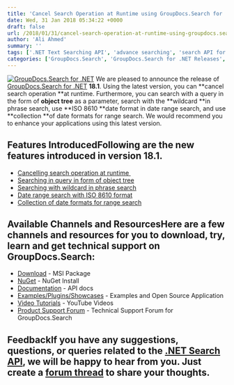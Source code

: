 ```yaml
---
title: 'Cancel Search Operation at Runtime using GroupDocs.Search for .NET 18.1'
date: Wed, 31 Jan 2018 05:34:22 +0000
draft: false
url: /2018/01/31/cancel-search-operation-at-runtime-using-groupdocs.search-for-.net-18.1/
author: 'Ali Ahmed'
summary: ''
tags: ['.NET Text Searching API', 'advance searching', 'search API for .NET']
categories: ['GroupDocs.Search', 'GroupDocs.Search for .NET Releases', 'GroupDocs.Search Product Family']
---
```


[![GroupDocs.Search for .NET](http://blog.groupdocs.com/wp-content/uploads/sites/4/2017/04/groupdocs-search-net.png)](https://www.groupdocs.com/products/search/net) We are pleased to announce the release of [GroupDocs.Search for .NET](https://products.groupdocs.com/search/net) **18.1**. Using the latest version, you can **cancel search operation **at runtime. Furthermore, you can search with a query in the form of **object tree** as a parameter, search with the **wildcard **in phrase search, use **ISO 8610 **date format in date range search, and use **collection **of date formats for range search. We would recommend you to enhance your applications using this latest version.

## Features IntroducedFollowing are the new features introduced in version **18.1**.

*   [Cancelling search operation at runtime ](https://docs.groupdocs.com/search/net)
*   [Searching in query in form of object tree](https://docs.groupdocs.com/search/net)
*   [Searching with wildcard in phrase search](https://docs.groupdocs.com/search/net)
*   [Date range search with ISO 8610 format](https://docs.groupdocs.com/display/searchnet/Date+Range+Search#DateRangeSearch-DateRangeSearchwithISO8601format)
*   [Collection of date formats for range search](https://docs.groupdocs.com/display/searchnet/Date+Range+Search#DateRangeSearch-CollectionofDateFormatsforRangeSearch)

## Available Channels and ResourcesHere are a few channels and resources for you to download, try, learn and get technical support on GroupDocs.Search:

*   [Download](https://downloads.groupdocs.com/search/net "GroupDocs.Search MSI") - MSI Package
*   [NuGet](https://www.nuget.org/packages/GroupDocs.Search "GroupDocs.Search Nuget Package") - NuGet Install
*   [Documentation](https://docs.groupdocs.com/display/searchnet/Getting+Started) - API docs
*   [Examples/Plugins/Showcases](https://github.com/groupdocs-search/GroupDocs.Search-for-.NET "How to use Search API") - Examples and Open Source Application
*   [Video Tutorials](https://www.youtube.com/playlist?list=PL25CTxMCj5vMZGPsZX-FCtRM_UBXdLT9h "Search API video Tutorials") - YouTube Videos
*   [Product Support Forum](https://forum.groupdocs.com/c/search) - Technical Support Forum for GroupDocs.Search

## FeedbackIf you have any suggestions, questions, or queries related to the [.NET Search API](https://products.groupdocs.com/search/net), we will be happy to hear from you. Just create a [forum thread](https://forum.groupdocs.com/c/search) to share your thoughts.




